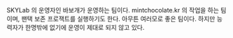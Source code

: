 SKYLab 의 운영자인 바보개가 운영하는 팀이다.
mintchocolate.kr 의 작업을 하는 팀이며, 팬택 보존 프로잭트를 실행하기도 한다.
아무튼 여러모로 좋은 팀이다.
하지만 능력자가 한명밖에 없기에 운영이 제대로 되지 않고 있다.
